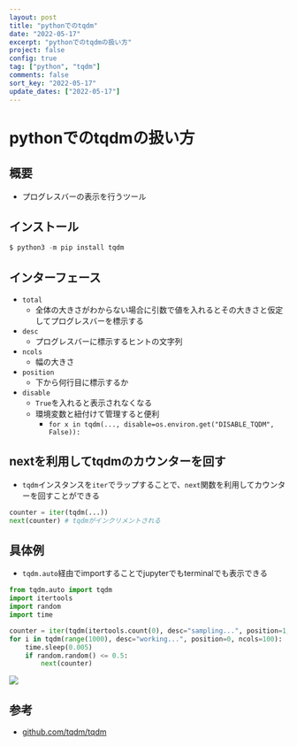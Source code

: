 ```yaml
---
layout: post
title: "pythonでのtqdm"
date: "2022-05-17"
excerpt: "pythonでのtqdmの扱い方"
project: false
config: true
tag: ["python", "tqdm"]
comments: false
sort_key: "2022-05-17"
update_dates: ["2022-05-17"]
---
```


# pythonでのtqdmの扱い方

## 概要
 - プログレスバーの表示を行うツール

## インストール

```python
$ python3 -m pip install tqdm
```

## インターフェース
 - `total`
   - 全体の大きさがわからない場合に引数で値を入れるとその大きさと仮定してプログレスバーを標示する
 - `desc`
   - プログレスバーに標示するヒントの文字列
 - `ncols`
   - 幅の大きさ
 - `position`
   - 下から何行目に標示するか
 - `disable`
   - `True`を入れると表示されなくなる
   - 環境変数と紐付けて管理すると便利
     - `for x in tqdm(..., disable=os.environ.get("DISABLE_TQDM", False)):`

## nextを利用してtqdmのカウンターを回す
 - `tqdm`インスタンスを`iter`でラップすることで、`next`関数を利用してカウンターを回すことができる

```python
counter = iter(tqdm(...))
next(counter) # tqdmがインクリメントされる
```

## 具体例
 - `tqdm.auto`経由でimportすることでjupyterでもterminalでも表示できる

```python
from tqdm.auto import tqdm
import itertools
import random
import time

counter = iter(tqdm(itertools.count(0), desc="sampling...", position=1, total=500, ncols=100))
for i in tqdm(range(1000), desc="working...", position=0, ncols=100):
    time.sleep(0.005)
    if random.random() <= 0.5:
        next(counter)
```

<div>
  <img src="https://user-images.githubusercontent.com/4949982/168730212-5e10dcd2-59af-48aa-9732-856cc4a7942e.png">
</div>

## 参考
 - [github.com/tqdm/tqdm](https://github.com/tqdm/tqdm)

